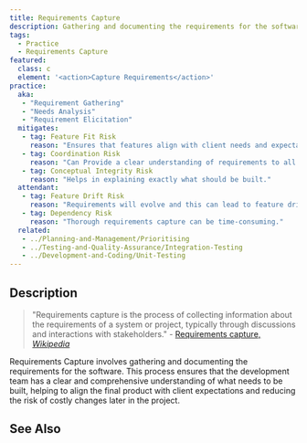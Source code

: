 ```yaml
---
title: Requirements Capture
description: Gathering and documenting the requirements for the software.
tags: 
  - Practice
  - Requirements Capture
featured: 
  class: c
  element: '<action>Capture Requirements</action>'
practice:
  aka: 
   - "Requirement Gathering"
   - "Needs Analysis"
   - "Requirement Elicitation"
  mitigates:
   - tag: Feature Fit Risk
     reason: "Ensures that features align with client needs and expectations."
   - tag: Coordination Risk
     reason: "Can Provide a clear understanding of requirements to all stakeholders."
   - tag: Conceptual Integrity Risk
     reason: "Helps in explaining exactly what should be built."
  attendant:
   - tag: Feature Drift Risk
     reason: "Requirements will evolve and this can lead to feature drift."
   - tag: Dependency Risk
     reason: "Thorough requirements capture can be time-consuming."
  related:
   - ../Planning-and-Management/Prioritising
   - ../Testing-and-Quality-Assurance/Integration-Testing
   - ../Development-and-Coding/Unit-Testing
---
```


<PracticeIntro details={frontMatter} /> 

## Description

> "Requirements capture is the process of collecting information about the requirements of a system or project, typically through discussions and interactions with stakeholders." - [Requirements capture, _Wikipedia_](https://en.wikipedia.org/wiki/Requirements_capture)

Requirements Capture involves gathering and documenting the requirements for the software. This process ensures that the development team has a clear and comprehensive understanding of what needs to be built, helping to align the final product with client expectations and reducing the risk of costly changes later in the project.

## See Also

<TagList tag="Requirements Capture" />
